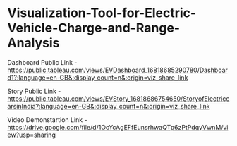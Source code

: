 # Visualization-Tool-for-Electric-Vehicle-Charge-and-Range-Analysis

Dashboard Public Link - https://public.tableau.com/views/EVDashboard_16818685290780/Dashboard1?:language=en-GB&:display_count=n&:origin=viz_share_link

Story Public Link - https://public.tableau.com/views/EVStory_16818686754650/StoryofElectriccarsinIndia?:language=en-GB&:display_count=n&:origin=viz_share_link

Video Demonstartion Link - https://drive.google.com/file/d/1OcYcAgEFfEunsrhwaQTp6zPtPdqyVwnM/view?usp=sharing
